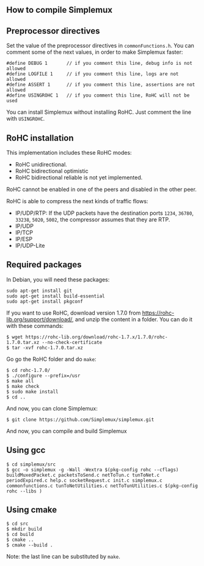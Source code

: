 How to compile Simplemux
------------------------

## Preprocessor directives

Set the value of the preprocessor directives in `commonFunctions.h`. You can comment some of the next values, in order to make Simplemux faster:
```
#define DEBUG 1       // if you comment this line, debug info is not allowed
#define LOGFILE 1     // if you comment this line, logs are not allowed
#define ASSERT 1      // if you comment this line, assertions are not allowed
#define USINGROHC 1   // if you comment this line, RoHC will not be used
```

You can install Simplemux without installing RoHC. Just comment the line with `USINGROHC`.

## RoHC installation

This implementation includes these RoHC modes:
- RoHC unidirectional.
- RoHC bidirectional optimistic
- RoHC bidirectional reliable is not yet implemented.

RoHC cannot be enabled in one of the peers and disabled in the other peer.

RoHC is able to compress the next kinds of traffic flows:
- IP/UDP/RTP: If the UDP packets have the destination ports `1234`, `36780`, `33238`, `5020`, `5002`, the compressor assumes that they are RTP.
- IP/UDP
- IP/TCP
- IP/ESP
- IP/UDP-Lite

## Required packages

In Debian, you will need these packages:
```
sudo apt-get install git
sudo apt-get install build-essential
sudo apt-get install pkgconf
```

If you want to use RoHC, download version 1.7.0 from https://rohc-lib.org/support/download/, and unzip the content in a folder. You can do it with these commands:
```
$ wget https://rohc-lib.org/download/rohc-1.7.x/1.7.0/rohc-1.7.0.tar.xz --no-check-certificate
$ tar -xvf rohc-1.7.0.tar.xz
```

Go go the RoHC folder and do `make`:
```
$ cd rohc-1.7.0/
$ ./configure --prefix=/usr
$ make all
$ make check
$ sudo make install
$ cd ..
```

And now, you can clone Simplemux:
```
$ git clone https://github.com/Simplemux/simplemux.git
```


And now, you can compile and build Simplemux

## Using gcc

```
$ cd simplemux/src
$ gcc -o simplemux -g -Wall -Wextra $(pkg-config rohc --cflags)  buildMuxedPacket.c packetsToSend.c netToTun.c tunToNet.c periodExpired.c help.c socketRequest.c init.c simplemux.c commonfunctions.c tunToNetUtilities.c netToTunUtilities.c $(pkg-config rohc --libs )
```

## Using cmake

```
$ cd src
$ mkdir build
$ cd build
$ cmake ..
$ cmake --build .
```
Note: the last line can be substituted by `make`.